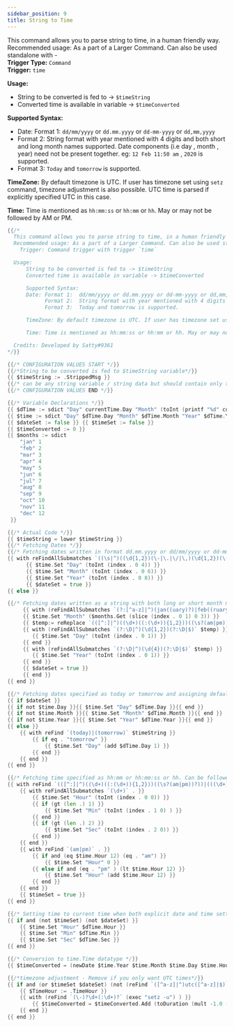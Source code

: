 ```yaml
---
sidebar_position: 9
title: String to Time
---
```


This command allows you to parse string to time, in a human friendly way.  
Recommended usage: As a part of a Larger Command. Can also be used standalone with -  
	**Trigger Type:** `Command`  
	**Trigger:** `time`

**Usage:**  
- String to be converted is fed to -> `$timeString`  
- Converted time is available in variable -> `$timeConverted`

**Supported Syntax:**     
- Date: Format 1:  `dd/mm/yyyy` or `dd.mm.yyyy` or `dd-mm-yyyy` or `dd,mm,yyyy`  
- Format 2:  String format with year mentioned with 4 digits and both short and long month names supported. Date components (i.e day , month , year) need not be present together. eg: `12 Feb 11:50 am` , `2020` is supported.  
- Format 3:  `Today` and `tomorrow` is supported.

**TimeZone:** By default timezone is UTC. If user has timezone set using `setz` command, timezone adjustment is also possible. UTC time is parsed if explicitly specified UTC in this case.

**Time:** Time is mentioned as `hh:mm:ss` or `hh:mm` or `hh`. May or may not be followed by AM or PM.

```go
{{/*
  This command allows you to parse string to time, in a human friendly way.
  Recommended usage: As a part of a Larger Command. Can also be used standalone with -
    Trigger: Command trigger with trigger `time`

  Usage: 
      String to be converted is fed to -> $timeString
      Converted time is available in variable -> $timeConverted

      Supported Syntax:   
      Date: Format 1:  dd/mm/yyyy or dd.mm.yyyy or dd-mm-yyyy or dd,mm,yyyy
            Format 2:  String format with year mentioned with 4 digits and both short and long month names supported. Date components (i.e day , month , year) need not be present together. eg: 12 Feb 11:50 am , 2020 is supported.
            Format 3:  Today and tomorrow is supported.

      TimeZone: By default timezone is UTC. If user has timezone set using "setz" command, timezone adjustment is also possible. UTC time is parsed if explicitly specified UTC in this case.

	  Time: Time is mentioned as hh:mm:ss or hh:mm or hh. May or may not be followed by AM or PM.

  Credits: Developed by Satty#9361
*/}}

{{/* CONFIGURATION VALUES START */}}
{{/*String to be converted is fed to $timeString variable*/}}
{{ $timeString := .StrippedMsg }}
{{/* can be any string variable / string data but should contain only the time in the formats mentioned */}}
{{/* CONFIGURATION VALUES END */}}

{{/* Variable Declarations */}}
{{ $dTime := sdict "Day" currentTime.Day "Month" (toInt (printf "%d" currentTime.Month)) "Year" currentTime.Year  "Hour" currentTime.Hour "Min" currentTime.Minute "Sec" currentTime.Second }}
{{ $time := sdict "Day" $dTime.Day "Month" $dTime.Month "Year" $dTime.Year "Hour" 0 "Min" 0 "Sec" 0  }}
{{ $dateSet := false }} {{ $timeSet := false }}
{{ $timeConverted := 0 }}
{{ $months := sdict 
	"jan" 1
	"feb" 2
	"mar" 3
	"apr" 4
	"may" 5
	"jun" 6
	"jul" 7
	"aug" 8
	"sep" 9
	"oct" 10
	"nov" 11
	"dec" 12
 }}

{{/* Actual Code */}}
{{ $timeString = lower $timeString }}
{{/* Fetching Dates */}}
{{/* Fetching dates written in format dd.mm.yyyy or dd/mm/yyyy or dd-mm-yyyy or dd,mm,yyyy */}} 
{{ with reFindAllSubmatches `((\s|^)((\d{1,2})(\-|\.|\/|\,)(\d{1,2})(\-|\.|\/|\,)(\d{1,4}))(\s|$))` $timeString }}
      {{ $time.Set "Day" (toInt (index . 0 4)) }}
      {{ $time.Set "Month" (toInt (index . 0 6)) }}
      {{ $time.Set "Year" (toInt (index . 0 8)) }}
      {{ $dateSet = true }}
{{ else }}

{{/* Fetching dates written as a string with both long or short month names supported. Date , Month and Year need not be present together but year must be written in full form(with 4 digits) eg: 20 sept 1am ,2019 is supported */}}
     {{ with (reFindAllSubmatches `(?:[^a-z]|^)(jan((uary)?)|feb((ruary)?)|mar((ch)?)|apr((il)?)|may|jun(e?)|jul(y?)|aug((ust)?)|sep((t(ember)?)?)|oct((ober)?)|nov((ember)?)|dec((ember)?))(?:[^a-z]|$)` $timeString) }}
     {{ $time.Set "Month" ($months.Get (slice (index . 0 1) 0 3)) }}
     {{ $temp:= reReplace `(([^:]|^)((\d+)((:(\d+)){1,2}))((\s?(am|pm))?))|(((\d+))(\s?(am|pm)))` $timeString "" }}
     {{ with (reFindAllSubmatches `(?:\D|^)(\d{1,2})(?:\D|$)` $temp) }}
     	{{ $time.Set "Day" (toInt (index . 0 1)) }}
     {{ end }}
     {{ with (reFindAllSubmatches `(?:\D|^)(\d{4})(?:\D|$)` $temp) }}
     	{{ $time.Set "Year" (toInt (index . 0 1)) }}
     {{ end }}
     {{ $dateSet = true }}
     {{ end }}
{{ end }}

{{/* Fetching dates specified as today or tomorrow and assigning default values to invalid dates */}}
{{ if $dateSet }}
{{ if not $time.Day }}{{ $time.Set "Day" $dTime.Day }}{{ end }}
{{ if not $time.Month }}{{ $time.Set "Month" $dTime.Month }}{{ end }}
{{ if not $time.Year }}{{ $time.Set "Year" $dTime.Year }}{{ end }}
{{ else }}
	{{ with reFind `(today)|(tomorrow)` $timeString }}
		{{ if eq . "tomorrow" }}
			{{ $time.Set "Day" (add $dTime.Day 1) }}
		{{ end }}
	{{ end }}
{{ end }}

{{/* Fetching time specified as hh:mm or hh:mm:ss or hh. Can be followed by am/pm as well. */}}
{{ with reFind `(([^:]|^)((\d+)((:(\d+)){1,2}))((\s?(am|pm))?))|(((\d+))(\s?(am|pm)))` $timeString }}
	{{ with reFindAllSubmatches `(\d+)` . }}
		{{ $time.Set "Hour" (toInt (index . 0 0)) }}
		{{ if (gt (len .) 1) }}
			{{ $time.Set "Min" (toInt (index . 1 0) ) }}
		{{ end }}
		{{ if (gt (len .) 2) }}
			{{ $time.Set "Sec" (toInt (index . 2 0)) }}
		{{ end }}
	{{ end }}
	{{ with reFind `(am|pm)` . }}
		{{ if and (eq $time.Hour 12) (eq . "am") }}
			{{ $time.Set "Hour" 0 }}
		{{ else if and (eq . "pm" ) (lt $time.Hour 12) }}
			{{ $time.Set "Hour" (add $time.Hour 12) }}
		{{ end }}
	{{ end }}
	{{ $timeSet = true }}
{{ end }}

{{/* Setting time to current time when both explicit date and time setting was not done */}}
{{ if and (not $timeSet) (not $dateSet) }}
	{{ $time.Set "Hour" $dTime.Hour }}
	{{ $time.Set "Min" $dTime.Min }}
	{{ $time.Set "Sec" $dTime.Sec }}
{{ end }}

{{/* Conversion to time.Time datatype */}}
{{ $timeConverted = (newDate $time.Year $time.Month $time.Day $time.Hour $time.Min $time.Sec) }}

{{/*timezone adjustment - Remove if you only want UTC times*/}}
{{ if and (or $timeSet $dateSet) (not (reFind `([^a-z]|^)utc([^a-z]|$)` $timeString )) }}
	{{ $TimeHour := .TimeHour }}
	{{ with (reFind `(\-)?\d+(:\d+)?` (exec "setz -u") ) }}
		{{ $timeConverted = $timeConverted.Add (toDuration (mult -1.0 (toFloat (reReplace ":" . ".")) $TimeHour)) }}
	{{ end }}
{{ end }}
```